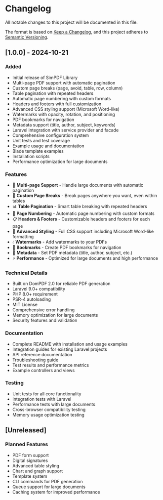 # Changelog

All notable changes to this project will be documented in this file.

The format is based on [Keep a Changelog](https://keepachangelog.com/en/1.0.0/),
and this project adheres to [Semantic Versioning](https://semver.org/spec/v2.0.0.html).

## [1.0.0] - 2024-10-21

### Added

- Initial release of SimPDF Library
- Multi-page PDF support with automatic pagination
- Custom page breaks (page, avoid, table, row, column)
- Table pagination with repeated headers
- Automatic page numbering with custom formats
- Headers and footers with full customization
- Advanced CSS styling support (Microsoft Word-like)
- Watermarks with opacity, rotation, and positioning
- PDF bookmarks for navigation
- Metadata support (title, author, subject, keywords)
- Laravel integration with service provider and facade
- Comprehensive configuration system
- Unit tests and test coverage
- Example usage and documentation
- Blade template examples
- Installation scripts
- Performance optimization for large documents

### Features

- 🚀 **Multi-page Support** - Handle large documents with automatic pagination
- 📄 **Custom Page Breaks** - Break pages anywhere you want, even within tables
- 📊 **Table Pagination** - Smart table breaking with repeated headers
- 🔢 **Page Numbering** - Automatic page numbering with custom formats
- 📋 **Headers & Footers** - Customizable headers and footers for each page
- 🎨 **Advanced Styling** - Full CSS support including Microsoft Word-like formatting
- 💧 **Watermarks** - Add watermarks to your PDFs
- 🔖 **Bookmarks** - Create PDF bookmarks for navigation
- 📝 **Metadata** - Set PDF metadata (title, author, subject, etc.)
- ⚡ **Performance** - Optimized for large documents and high performance

### Technical Details

- Built on DomPDF 2.0 for reliable PDF generation
- Laravel 9.0+ compatibility
- PHP 8.0+ requirement
- PSR-4 autoloading
- MIT License
- Comprehensive error handling
- Memory optimization for large documents
- Security features and validation

### Documentation

- Complete README with installation and usage examples
- Integration guides for existing Laravel projects
- API reference documentation
- Troubleshooting guide
- Test results and performance metrics
- Example controllers and views

### Testing

- Unit tests for all core functionality
- Integration tests with Laravel
- Performance tests with large documents
- Cross-browser compatibility testing
- Memory usage optimization testing

## [Unreleased]

### Planned Features

- PDF form support
- Digital signatures
- Advanced table styling
- Chart and graph support
- Template system
- CLI commands for PDF generation
- Queue support for large documents
- Caching system for improved performance
